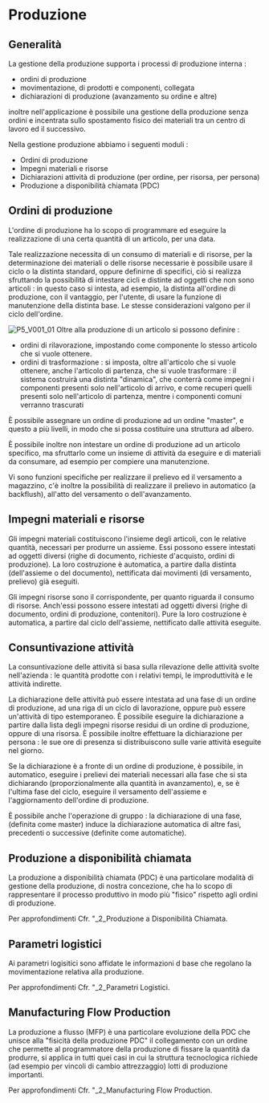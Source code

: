 # Produzione
## Generalità
La gestione della produzione supporta i processi di produzione interna : 

- ordini di produzione
- movimentazione, di prodotti e componenti, collegata
- dichiarazioni di produzione (avanzamento su ordine e altre)

inoltre nell'applicazione è possibile una gestione della produzione senza ordini e incentrata sullo spostamento fisico dei materiali tra un centro di lavoro ed il successivo.

Nella gestione produzione abbiamo i seguenti moduli : 

- Ordini di produzione
- Impegni materiali e risorse
- Dichiarazioni attività di produzione (per ordine, per risorsa, per persona)
- Produzione a disponibilità chiamata (PDC)

## Ordini di produzione
L'ordine di produzione ha lo scopo di programmare ed eseguire la realizzazione di una certa quantità di un  articolo, per una data.

Tale realizzazione necessita di un consumo di materiali e di risorse, per la determinazione dei materiali o delle risorse necessarie è possibile usare il ciclo o la distinta standard,
oppure definirne di specifici, ciò si realizza sfruttando la possibilità di intestare cicli e distinte ad oggetti che non sono articoli :  in questo caso si intesta, ad esempio,
la distinta all'ordine di produzione, con il vantaggio, per l'utente, di usare la funzione di manutenzione della distinta base.
Le stesse considerazioni valgono per il ciclo dell'ordine.

![P5_V001_01](http://doc.smeup.com/immagini/MBDOC_VIS-P5_001/P5_V001_01.png)
Oltre alla produzione di un articolo si possono definire : 

- ordini di rilavorazione, impostando come componente lo stesso articolo che si vuole ottenere.
- ordini di trasformazione :  si imposta, oltre all'articolo che si vuole ottenere, anche l'articolo di partenza, che si vuole trasformare :  il sistema costruirà una distinta "dinamica", che conterrà come impegni i componenti presenti solo nell'articolo di arrivo, e come recuperi quelli presenti solo nell'articolo di partenza, mentre i componenti comuni verranno trascurati


È possibile assegnare un ordine di produzione ad un ordine "master", e questo a più livelli, in modo che si possa costituire una struttura ad albero.

È possibile inoltre non intestare un ordine di produzione ad un articolo specifico, ma sfruttarlo come un insieme di attività da eseguire e di materiali da consumare, ad esempio per compiere una manutenzione.

Vi sono funzioni specifiche per realizzare il prelievo ed il versamento a magazzino, c'è inoltre la possibilità di realizzare il prelievo in automatico (a backflush), all'atto del versamento o dell'avanzamento.

## Impegni materiali e risorse
Gli impegni materiali costituiscono l'insieme degli articoli, con le relative quantità, necessari per produrre un assieme. Essi possono essere intestati ad oggetti diversi (righe di documento, richieste d'acquisto, ordini di produzione).
La loro costruzione è automatica, a partire dalla distinta (dell'assieme o del documento), nettificata dai movimenti (di versamento, prelievo) già eseguiti.

Gli impegni risorse sono il corrispondente, per quanto riguarda il consumo di risorse. Anch'essi possono essere intestati ad oggetti diversi (righe di documento, ordini di produzione, contenitori).
Pure la loro costruzione è automatica, a partire dal ciclo dell'assieme, nettificato dalle attività eseguite.

## Consuntivazione attività
La consuntivazione delle attività si basa sulla rilevazione delle attività svolte nell'azienda :  le quantità prodotte con i relativi tempi, le improduttività e le attività indirette.

La dichiarazione delle attività può essere intestata ad una fase di un ordine di produzione, ad una riga di un ciclo di lavorazione, oppure può essere un'attività di tipo estemporaneo.
È possibile eseguire la dichiarazione a partire dalla lista degli impegni risorse residui di un ordine di produzione, oppure di una risorsa.
È possibile inoltre effettuare la dichiarazione per persona :  le sue ore di presenza si distribuiscono sulle varie attività eseguite nel giorno.

Se la dichiarazione è a fronte di un ordine di produzione, è possibile, in automatico, eseguire i prelievi dei materiali necessari alla fase che si sta dichiarando (proporzionalmente alla quantità in avanzamento), e, se è l'ultima fase del ciclo, eseguire il versamento dell'assieme e l'aggiornamento dell'ordine di produzione.

È possibile anche l'operazione di gruppo :  la dichiarazione di una fase, (definita come master) induce la dichiarazione automatica di altre fasi, precedenti o successive (definite come automatiche).

## Produzione a disponibilità chiamata
La produzione a disponibilità chiamata (PDC) è una particolare modalità di gestione della produzione, di nostra concezione, che ha lo scopo di rappresentare il processo produttivo in modo più "fisico" rispetto agli ordini di produzione.

Per approfondimenti Cfr. "_2_Produzione a Disponibilità Chiamata.

## Parametri logistici
Ai parametri logisitici sono affidate le informazioni d base che regolano la movimentazione relativa alla produzione.

Per approfondimenti Cfr. "_2_Parametri Logistici.

## Manufacturing Flow Production
La produzione a flusso (MFP) è una particolare evoluzione della PDC che unisce alla "fisicità della produzione PDC" il collegamento con un ordine che permette al programmatore della produzione di fissare la quantità da produrre, si applica in tutti quei casi in cui la struttura tecnoclogica richiede (ad esempio per vincoli di cambio attrezzaggio) lotti di produzione importanti.

Per approfondimenti Cfr. "_2_Manufacturing Flow Production.
